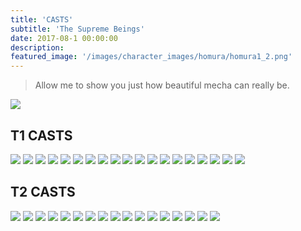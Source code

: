 ```yaml
---
title: 'CASTS'
subtitle: 'The Supreme Beings'
date: 2017-08-1 00:00:00
description: 
featured_image: '/images/character_images/homura/homura1_2.png'
---
```

> Allow me to show you just how beautiful mecha can really be.

![](/images/character_images/casts/fractalcast21.png)

## T1 CASTS

<div class="gallery" data-columns="4">
	<img src="/images/character_images/casts/leonidascast5.png">
	<img src="/images/character_images/casts/fractalus27.png">
	<img src="/images/character_images/casts/fractalus25.png">
	<img src="/images/character_images/casts/fractalcast23.png">
	<img src="/images/character_images/casts/fractalcast11.png">
	<img src="/images/character_images/casts/arkumacast3.png">
	<img src="/images/character_images/casts/leonidascast4.png">
	<img src="/images/character_images/casts/marinacast8.png">
	<img src="/images/character_images/casts/marinacast3.png">
	<img src="/images/character_images/casts/marinacast2.png">
	<img src="/images/character_images/casts/mars18.png">
	<img src="/images/character_images/casts/mars11.png">
	<img src="/images/character_images/casts/fractalcast10.png">
	<img src="/images/character_images/casts/leocast3.png">
	<img src="/images/character_images/casts/fractalus24.png">
	<img src="/images/character_images/casts/arkumacast1.png">
	<img src="/images/character_images/casts/arkumacast2_1.png">
	<img src="/images/character_images/casts/mars15.png">
	<img src="/images/character_images/casts/fractalcast0.png">
</div>

## T2 CASTS

<div class="gallery" data-columns="4">
	<img src="/images/character_images/casts/homura1_1.png">
	<img src="/images/character_images/casts/fractalus26.png">
	<img src="/images/character_images/casts/fractalus28.png">
	<img src="/images/character_images/casts/fractalcast25.png">
	<img src="/images/character_images/casts/fractalcast24.png">
	<img src="/images/character_images/casts/fractalcast22.png">
	<img src="/images/character_images/casts/fractalcast18.png">
	<img src="/images/character_images/casts/fractalcast17.png">
	<img src="/images/character_images/casts/fractalcast16.png">
	<img src="/images/character_images/casts/fractalcast15.png">
	<img src="/images/character_images/casts/marinacast6.png">
	<img src="/images/character_images/casts/marina7.png">
	<img src="/images/character_images/casts/fractalus27.png">
	<img src="/images/character_images/casts/fractalcast14_2.png">
	<img src="/images/character_images/casts/homura2.png">
	<img src="/images/character_images/casts/fractalcast7.png">
	<img src="/images/character_images/casts/fractalcast2.png">
</div>
